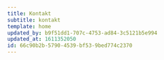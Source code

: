 ```yaml
---
title: Kontakt
subtitle: kontakt
template: home
updated_by: b9f51dd1-707c-4753-ad84-3c5121b5e994
updated_at: 1611352050
id: 66c90b2b-5790-4539-bf53-9bed774c2370
---
```

